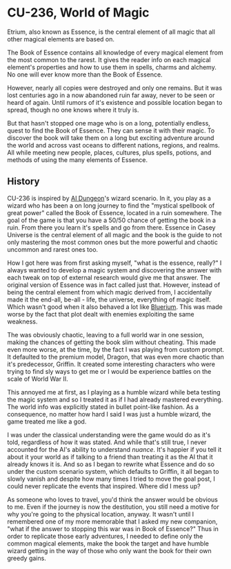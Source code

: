 # CU-236, World of Magic

Etrium, also known as Essence, is the central element of all magic that all other magical elements are based on.

The Book of Essence contains all knowledge of every magical element from the most common to the rarest. It gives the reader info on each magical element's properties and how to use them in spells, charms and alchemy. No one will ever know more than the Book of Essence.

However, nearly all copies were destroyed and only one remains. But it was lost centuries ago in a now abandoned ruin far away, never to be seen or heard of again. Until rumors of it's existence and possible location began to spread, though no one knows where it truly is.

But that hasn't stopped one mage who is on a long, potentially endless, quest to find the Book of Essence. They can sense it with their magic. To discover the book will take them on a long but exciting adventure around the world and across vast oceans to different nations, regions, and realms. All while meeting new people, places, cultures, plus spells, potions, and methods of using the many elements of Essence.

## History

CU-236 is inspired by [AI Dungeon](https://play.aidungeon.io/main/home)'s wizard scenario. In it, you play as a wizard who has been a on long journey to find the "mystical spellbook of great power" called the Book of Essence, located in a ruin somewhere. The goal of the game is that you have a 50/50 chance of getting the book in a ruin. From there you learn it's spells and go from there. Essence in Casey Universe is the central element of all magic and the book is the guide to not only mastering the most common ones but the more powerful and chaotic uncommon and rarest ones too.

How I got here was from first asking myself, "what is the essence, really?" I always wanted to develop a magic system and discovering the answer with each tweak on top of external research would give me that answer. The original version of Essence was in fact called just that. However, instead of being the central element from which magic derived from, I accidentally made it the end-all, be-all - life, the universe, everything of magic itself. Which wasn't good when it also behaved a lot like [Bluerium](./../magic.md). This was made worse by the fact that plot dealt with enemies exploiting the same weakness.

The was obviously chaotic, leaving to a full world war in one session, making the chances of getting the book slim without cheating. This made even more worse, at the time, by the fact I was playing from custom prompt. It defaulted to the premium model, Dragon, that was even more chaotic than it's predecessor, Griffin. It created some interesting characters who were trying to find sly ways to get me or I would be experience battles on the scale of World War II. 

This annoyed me at first, as I playing as a humble wizard while beta testing the magic system and so I treated it as if I had already mastered everything. The world info was explicitly stated in bullet point-like fashion. As a consequence, no matter how hard I said I was just a humble wizard, the game treated me like a god.

I was under the classical understanding were the game would do as it's told, regardless of how it was stated. And while that's still true, I never accounted for the AI's ability to understand *nuance*. It's happier if you tell it about it your world as if talking to a friend than treating it as the AI that it already knows it is. And so as I began to rewrite what Essence and do so under the custom scenario system, which defaults to Griffin, it all began to slowly vanish and despite how many times I tried to move the goal post, I could never replicate the events that inspired. Where did I mess up?

As someone who loves to travel, you'd think the answer would be obvious to me. Even if the journey is now the destitution, you still need a motive for why you're going to the physical location, anyway. It wasn't until I remembered one of my more memorable that I asked my new companion, "what if the answer to stopping this war was in Book of Essence?" Thus in order to replicate those early adventures, I needed to define only the common magical elements, make the book the target and have humble wizard getting in the way of those who only want the book for their own greedy gains.
